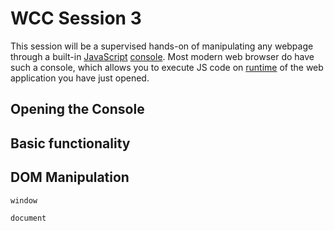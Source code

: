 # WCC Session 3

This session will be a supervised hands-on of manipulating any webpage through a built-in [JavaScript](../WCC-Glossary/#javascript-js) [console](../WCC-Glossary/#console).
Most modern web browser do have such a console, which allows you to execute JS code on [runtime](../WCC-Glossary/#runtime) of the web application you have just opened.

## Opening the Console

## Basic functionality

## DOM Manipulation

`window`

`document`
